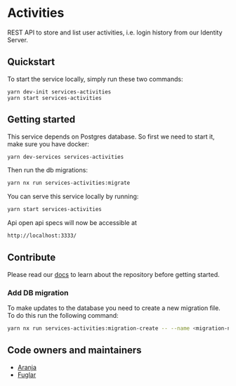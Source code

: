 # Activities

REST API to store and list user activities, i.e. login history from our Identity Server.

## Quickstart

To start the service locally, simply run these two commands:

```
yarn dev-init services-activities
yarn start services-activities
```

## Getting started

This service depends on Postgres database. So first we need to start it, make sure you have docker:

```bash
yarn dev-services services-activities
```

Then run the db migrations:

```bash
yarn nx run services-activities:migrate
```

You can serve this service locally by running:

```bash
yarn start services-activities
```

Api open api specs will now be accessible at

```bash
http://localhost:3333/
```

## Contribute

Please read our [docs](https://docs.devland.is) to learn about the repository before getting started.

### Add DB migration

To make updates to the database you need to create a new migration file. To do this run the following command:

```bash
yarn nx run services-activities:migration-create -- --name <migration-name>
```

## Code owners and maintainers

- [Aranja](https://github.com/orgs/island-is/teams/aranja/members)
- [Fuglar](https://github.com/orgs/island-is/teams/fuglar/members)

